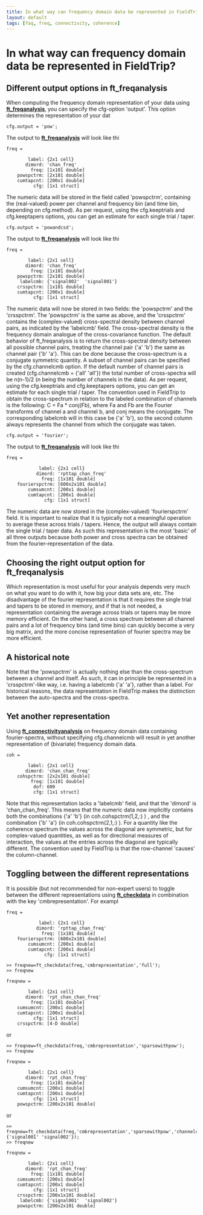 ```yaml
---
title: In what way can frequency domain data be represented in FieldTrip?
layout: default
tags: [faq, freq, connectivity, coherence]
---
```


# In what way can frequency domain data be represented in FieldTrip?

## Different output options in ft_freqanalysis

When computing the frequency domain representation of your data using **[ft_freqanalysis](/reference/ft_freqanalysis)**, you can specify the cfg-option 'output'. This option determines the representation of your dat

	
	cfg.output = 'pow';

The output to **[ft_freqanalysis](/reference/ft_freqanalysis)** will look like thi

	
	freq = 
	
	        label: {2x1 cell}
	       dimord: 'chan_freq'
	         freq: [1x101 double]
	    powspctrm: [2x101 double]
	    cumtapcnt: [200x1 double]
	          cfg: [1x1 struct]

The numeric data will be stored in the field called 'powspctrm', containing the (real-valued) power per channel and frequency bin (and time bin, depending on cfg.method). As per request, using the cfg.keeptrials and cfg.keeptapers options, you can get an estimate for each single trial / taper. 

	
	cfg.output = 'powandcsd';

The output to **[ft_freqanalysis](/reference/ft_freqanalysis)** will look like thi

	
	freq = 
	
	        label: {2x1 cell}
	       dimord: 'chan_freq'
	         freq: [1x101 double]
	    powspctrm: [2x101 double]
	     labelcmb: {'signal002'  'signal001'}
	    crsspctrm: [1x101 double]
	    cumtapcnt: [200x1 double]
	          cfg: [1x1 struct]

The numeric data will now be stored in two fields: the 'powspctrm' and the 'crsspctrm'. The 'powspctrm' is the same as above, and the 'crsspctrm' contains the (complex-valued) cross-spectral density between channel pairs, as indicated by the 'labelcmb' field. The cross-spectral density is the frequency domain analogue of the cross-covariance function. The default behavior of ft_freqanalysis is to return the cross-spectral density between all possible channel pairs, treating the channel pair {'a' 'b'} the same as channel pair {'b' 'a'}. This can be done because the cross-spectrum is a conjugate symmetric quantity. A subset of channel pairs can be specified by the cfg.channelcmb option. If the default number of channel pairs is created (cfg.channelcmb = {'all' 'all'}) the total number of cross-spectra will be n(n-1)/2 (n being the number of channels in the data). As per request, using the cfg.keeptrials and cfg.keeptapers options, you can get an estimate for each single trial / taper. The convention used in FieldTrip to obtain the cross-spectrum in relation to the labeled combination of channels is the following: C = Fa * conj(Fb), where Fa and Fb are the Fourier transforms of channel a and channel b, and conj means the conjugate. The corresponding labelcmb will in this case be {'a' 'b'}, so the second column always represents the channel from which the conjugate was taken.

	
	cfg.output = 'fourier';

The output to **[ft_freqanalysis](/reference/ft_freqanalysis)** will look like thi

	
	freq = 
	
	            label: {2x1 cell}
	           dimord: 'rpttap_chan_freq'
	             freq: [1x101 double]
	    fourierspctrm: [600x2x101 double]
	        cumsumcnt: [200x1 double]
	        cumtapcnt: [200x1 double]
	              cfg: [1x1 struct]

The numeric data are now stored in the (complex-valued) 'fourierspctrm' field. It is important to realize that it is typically not a meaningful operation to average these across trials / tapers. Hence, the output will always contain the single trial / taper data. As such this representation is the most 'basic' of all three outputs because both power and cross spectra can be obtained from the fourier-representation of the data. 

## Choosing the right output option for ft_freqanalysis

Which representation is most useful for your analysis depends very much on what you want to do with it, how big your data sets are, etc. The disadvantage of the fourier representation is that it requires the single trial and tapers to be stored in memory, and if that is not needed, a representation containing the average across trials or tapers may be more memory efficient. On the other hand, a cross spectrum between all channel pairs and a lot of frequency bins (and time bins) can quickly become a very big matrix, and the more concise representation of fourier spectra may be more efficient. 

## A historical note

Note that the 'powspctrm' is actually nothing else than the cross-spectrum between a channel and itself. As such, it can in principle be represented in a 'crsspctrm'-like way, i.e. having a labelcmb {'a' 'a'}, rather than a label. For historical reasons, the data representation in FieldTrip makes the distinction between the auto-spectra and the cross-spectra.

## Yet another representation

Using **[ft_connectivityanalysis](/reference/ft_connectivityanalysis)** on frequency domain data containing fourier-spectra, without specifying cfg.channelcmb will result in yet another representation of (bivariate) frequency domain data.

	
	coh = 
	
	        label: {2x1 cell}
	       dimord: 'chan_chan_freq'
	    cohspctrm: [2x2x101 double]
	         freq: [1x101 double]
	          dof: 600
	          cfg: [1x1 struct]

Note that this representation lacks a 'labelcmb' field, and that the 'dimord' is 'chan_chan_freq'. This means that the numeric data now implicitly contains both the combinations {'a' 'b'} (in coh.cohspctrm(1,2,:) ) , and the combination {'b' 'a'} (in coh.cohspctrm(2,1,:) ). For a quantity like the coherence spectrum the values across the diagonal are symmetric, but for complex-valued quantities, as well as for directional measures of interaction, the values at the entries across the diagonal are typically different. The convention used by FieldTrip is that the row-channel 'causes' the column-channel.

## Toggling between the different representations

It is possible (but not recommended for non-expert users) to toggle between the different representations using **[ft_checkdata](/reference/ft_checkdata)** in combination with the key 'cmbrepresentation'. For exampl

	
	freq = 
	
	            label: {2x1 cell}
	           dimord: 'rpttap_chan_freq'
	             freq: [1x101 double]
	    fourierspctrm: [600x2x101 double]
	        cumsumcnt: [200x1 double]
	        cumtapcnt: [200x1 double]
	              cfg: [1x1 struct]
	
	>> freqnew=ft_checkdata(freq,'cmbrepresentation','full');
	>> freqnew
	
	freqnew = 
	
	        label: {2x1 cell}
	       dimord: 'rpt_chan_chan_freq'
	         freq: [1x101 double]
	    cumsumcnt: [200x1 double]
	    cumtapcnt: [200x1 double]
	          cfg: [1x1 struct]
	    crsspctrm: [4-D double]

or

	
	>> freqnew=ft_checkdata(freq,'cmbrepresentation','sparsewithpow');
	>> freqnew
	
	freqnew = 
	
	        label: {2x1 cell}
	       dimord: 'rpt_chan_freq'
	         freq: [1x101 double]
	    cumsumcnt: [200x1 double]
	    cumtapcnt: [200x1 double]
	          cfg: [1x1 struct]
	    powspctrm: [200x2x101 double]

or

	
	>> freqnew=ft_checkdata(freq,'cmbrepresentation','sparsewithpow','channelcmb',{'signal001' 'signal002'});
	>> freqnew
	
	freqnew = 
	
	        label: {2x1 cell}
	       dimord: 'rpt_chan_freq'
	         freq: [1x101 double]
	    cumsumcnt: [200x1 double]
	    cumtapcnt: [200x1 double]
	          cfg: [1x1 struct]
	    crsspctrm: [200x1x101 double]
	     labelcmb: {'signal001'  'signal002'}
	    powspctrm: [200x2x101 double]

